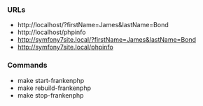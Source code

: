 ### URLs

- http://localhost/?firstName=James&lastName=Bond
- http://localhost/phpinfo
- http://symfony7site.local/?firstName=James&lastName=Bond
- http://symfony7site.local/phpinfo

### Commands

-  make start-frankenphp
-  make rebuild-frankenphp
-  make stop-frankenphp